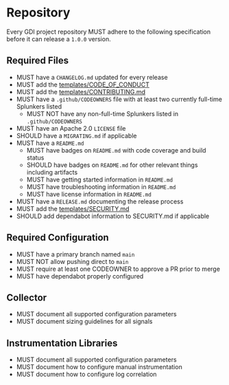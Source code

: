 # Repository

Every GDI project repository MUST adhere to the following specification before
it can release a `1.0.0` version.

## Required Files

- MUST have a `CHANGELOG.md` updated for every release
- MUST add the [templates/CODE_OF_CONDUCT](CODE_OF_CONDUCT)
- MUST add the [templates/CONTRIBUTING.md](CONTRIBUTING.md)
- MUST have a `.github/CODEOWNERS` file with at least two currently full-time Splunkers listed
  - MUST NOT have any non-full-time Splunkers listed in `.github/CODEOWNERS`
- MUST have an Apache 2.0 `LICENSE` file
- SHOULD have a `MIGRATING.md` if applicable
- MUST have a `README.md`
  - MUST have badges on `README.md` with code coverage and build status
  - SHOULD have badges on `README.md` for other relevant things including artifacts
  - MUST have getting started information in `README.md`
  - MUST have troubleshooting information in `README.md`
  - MUST have license information in `README.md`
- MUST have a `RELEASE.md` documenting the release process
- MUST add the [templates/SECURITY.md](SECURITY.md)
- SHOULD add dependabot information to SECURITY.md if applicable

## Required Configuration

- MUST have a primary branch named `main`
- MUST NOT allow pushing direct to `main`
- MUST require at least one CODEOWNER to approve a PR prior to merge
- MUST have dependabot properly configured

## Collector

- MUST document all supported configuration parameters
- MUST document sizing guidelines for all signals

## Instrumentation Libraries

- MUST document all supported configuration parameters
- MUST document how to configure manual instrumentation
- MUST document how to configure log correlation
